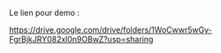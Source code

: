 Le lien pour demo : 

https://drive.google.com/drive/folders/1WoCwwr5wGy-FgrBjkJRY082xl0n9OBwZ?usp=sharing

